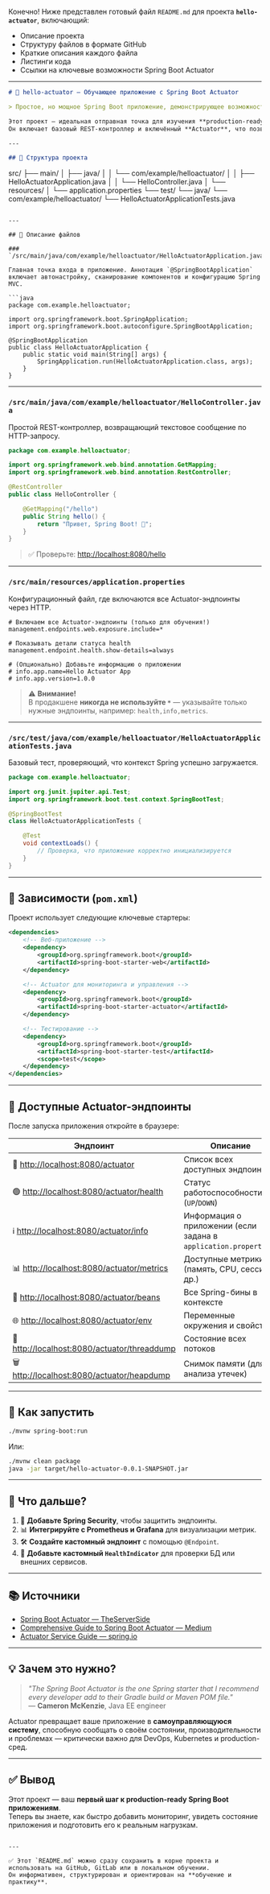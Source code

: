 Конечно! Ниже представлен готовый файл `README.md` для проекта **`hello-actuator`**, включающий:

- Описание проекта
- Структуру файлов в формате GitHub
- Краткие описания каждого файла
- Листинги кода
- Ссылки на ключевые возможности Spring Boot Actuator

---

```markdown
# 🚀 hello-actuator — Обучающее приложение с Spring Boot Actuator

> Простое, но мощное Spring Boot приложение, демонстрирующее возможности **Spring Boot Actuator** для мониторинга и управления приложением в реальном времени.

Этот проект — идеальная отправная точка для изучения **production-ready** возможностей Spring Boot.  
Он включает базовый REST-контроллер и включённый **Actuator**, что позволяет сразу увидеть, как выглядит работающее приложение с мониторингом.

---

## 📁 Структура проекта

```
src/
├── main/
│   ├── java/
│   │   └── com/example/helloactuator/
│   │       ├── HelloActuatorApplication.java
│   │       └── HelloController.java
│   └── resources/
│       └── application.properties
└── test/
    └── java/
        └── com/example/helloactuator/
            └── HelloActuatorApplicationTests.java
```

---

## 📄 Описание файлов

### `/src/main/java/com/example/helloactuator/HelloActuatorApplication.java`

Главная точка входа в приложение. Аннотация `@SpringBootApplication` включает автонастройку, сканирование компонентов и конфигурацию Spring MVC.

```java
package com.example.helloactuator;

import org.springframework.boot.SpringApplication;
import org.springframework.boot.autoconfigure.SpringBootApplication;

@SpringBootApplication
public class HelloActuatorApplication {
    public static void main(String[] args) {
        SpringApplication.run(HelloActuatorApplication.class, args);
    }
}
```

---

### `/src/main/java/com/example/helloactuator/HelloController.java`

Простой REST-контроллер, возвращающий текстовое сообщение по HTTP-запросу.

```java
package com.example.helloactuator;

import org.springframework.web.bind.annotation.GetMapping;
import org.springframework.web.bind.annotation.RestController;

@RestController
public class HelloController {

    @GetMapping("/hello")
    public String hello() {
        return "Привет, Spring Boot! 🎉";
    }
}
```

> ✅ Проверьте: [http://localhost:8080/hello](http://localhost:8080/hello)

---

### `/src/main/resources/application.properties`

Конфигурационный файл, где включаются все Actuator-эндпоинты через HTTP.

```properties
# Включаем все Actuator-эндпоинты (только для обучения!)
management.endpoints.web.exposure.include=*

# Показывать детали статуса health
management.endpoint.health.show-details=always

# (Опционально) Добавьте информацию о приложении
# info.app.name=Hello Actuator App
# info.app.version=1.0.0
```

> ⚠️ **Внимание!**  
> В продакшене **никогда не используйте `*`** — указывайте только нужные эндпоинты, например: `health,info,metrics`.

---

### `/src/test/java/com/example/helloactuator/HelloActuatorApplicationTests.java`

Базовый тест, проверяющий, что контекст Spring успешно загружается.

```java
package com.example.helloactuator;

import org.junit.jupiter.api.Test;
import org.springframework.boot.test.context.SpringBootTest;

@SpringBootTest
class HelloActuatorApplicationTests {

    @Test
    void contextLoads() {
        // Проверка, что приложение корректно инициализируется
    }
}
```

---

## 🧩 Зависимости (`pom.xml`)

Проект использует следующие ключевые стартеры:

```xml
<dependencies>
    <!-- Веб-приложение -->
    <dependency>
        <groupId>org.springframework.boot</groupId>
        <artifactId>spring-boot-starter-web</artifactId>
    </dependency>

    <!-- Actuator для мониторинга и управления -->
    <dependency>
        <groupId>org.springframework.boot</groupId>
        <artifactId>spring-boot-starter-actuator</artifactId>
    </dependency>

    <!-- Тестирование -->
    <dependency>
        <groupId>org.springframework.boot</groupId>
        <artifactId>spring-boot-starter-test</artifactId>
        <scope>test</scope>
    </dependency>
</dependencies>
```

---

## 🚦 Доступные Actuator-эндпоинты

После запуска приложения откройте в браузере:

| Эндпоинт | Описание |
|--------|--------|
| 🔗 [http://localhost:8080/actuator](http://localhost:8080/actuator) | Список всех доступных эндпоинтов |
| 🟢 [http://localhost:8080/actuator/health](http://localhost:8080/actuator/health) | Статус работоспособности (`UP`/`DOWN`) |
| ℹ️ [http://localhost:8080/actuator/info](http://localhost:8080/actuator/info) | Информация о приложении (если задана в `application.properties`) |
| 📊 [http://localhost:8080/actuator/metrics](http://localhost:8080/actuator/metrics) | Доступные метрики (память, CPU, сессии и др.) |
| 🧩 [http://localhost:8080/actuator/beans](http://localhost:8080/actuator/beans) | Все Spring-бины в контексте |
| 🌐 [http://localhost:8080/actuator/env](http://localhost:8080/actuator/env) | Переменные окружения и свойства |
| 🧵 [http://localhost:8080/actuator/threaddump](http://localhost:8080/actuator/threaddump) | Состояние всех потоков |
| 🗑️ [http://localhost:8080/actuator/heapdump](http://localhost:8080/actuator/heapdump) | Снимок памяти (для анализа утечек) |

---

## 🚀 Как запустить

```bash
./mvnw spring-boot:run
```

Или:

```bash
./mvnw clean package
java -jar target/hello-actuator-0.0.1-SNAPSHOT.jar
```

---

## 📌 Что дальше?

1. 🔐 **Добавьте Spring Security**, чтобы защитить эндпоинты.
2. 📊 **Интегрируйте с Prometheus и Grafana** для визуализации метрик.
3. 🛠️ **Создайте кастомный эндпоинт** с помощью `@Endpoint`.
4. 🧪 **Добавьте кастомный `HealthIndicator`** для проверки БД или внешних сервисов.

---

## 📚 Источники

- [Spring Boot Actuator — TheServerSide](https://www.theserverside.com/video/Spring-Boot-Actuator-tutorial)
- [Comprehensive Guide to Spring Boot Actuator — Medium](https://medium.com/@pratik.941/a-comprehensive-guide-to-spring-boot-actuator-c2bd63a32ede)
- [Actuator Service Guide — spring.io](https://spring.io/guides/gs/actuator-service)

---

## 💡 Зачем это нужно?

> _"The Spring Boot Actuator is the one Spring starter that I recommend every developer add to their Gradle build or Maven POM file."_  
> — **Cameron McKenzie**, Java EE engineer

Actuator превращает ваше приложение в **самоуправляющуюся систему**, способную сообщать о своём состоянии, производительности и проблемах — критически важно для DevOps, Kubernetes и production-сред.

---

## ✅ Вывод

Этот проект — ваш **первый шаг к production-ready Spring Boot приложениям**.  
Теперь вы знаете, как быстро добавить мониторинг, увидеть состояние приложения и подготовить его к реальным нагрузкам.
```

---

✅ Этот `README.md` можно сразу сохранить в корне проекта и использовать на GitHub, GitLab или в локальном обучении.  
Он информативен, структурирован и ориентирован на **обучение и практику**.
